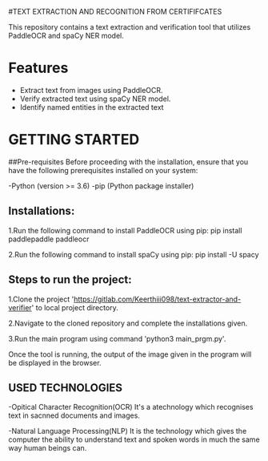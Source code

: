 #TEXT EXTRACTION AND RECOGNITION FROM CERTIFIFCATES

This repository contains a text extraction and verification tool that utilizes PaddleOCR and spaCy NER model.

# Features

- Extract text from images using PaddleOCR.
- Verify extracted text using spaCy NER model.
- Identify named entities in the extracted text

# GETTING STARTED 

##Pre-requisites
Before proceeding with the installation, ensure that you have the following prerequisites installed on your system:

-Python (version >= 3.6)
-pip (Python package installer)

## Installations:
1.Run the following command to install PaddleOCR using pip:
pip install paddlepaddle paddleocr

2.Run the following command to install spaCy using pip:
pip install -U spacy

## Steps to run the project:
1.Clone the project 'https://gitlab.com/Keerthiii098/text-extractor-and-verifier' to local project directory.

2.Navigate to the cloned repository and complete the installations given.

3.Run the main program using command 'python3 main_prgm.py'.

Once the tool is running, the output of the image given in the program will be displayed in the browser. 

## USED TECHNOLOGIES

-Opitical Character Recognition(OCR)
It's a atechnology which recognises text in sacnned documents and images.

-Natural Language Processing(NLP)
It is the technology which gives the computer the ability to understand text and spoken words in much the same way human beings can.
